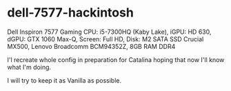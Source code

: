 # dell-7577-hackintosh

Dell Inspiron 7577 Gaming
CPU: i5-7300HQ (Kaby Lake), iGPU: HD 630, dGPU: GTX 1060 Max-Q, Screen: Full HD, Disk: M2 SATA SSD Crucial MX500, Lenovo Broadcomm BCM94352Z, 8GB RAM DDR4

I'l recreate whole config in preparation for Catalina hoping that now I'll know what I'm doing.

I will try to keep it as Vanilla as possible.
